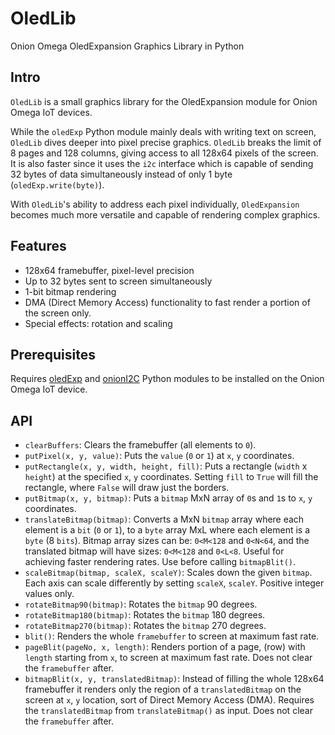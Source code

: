 # OledLib
Onion Omega OledExpansion Graphics Library in Python

## Intro
`OledLib` is a small graphics library for the OledExpansion module for Onion Omega IoT devices.

While the `oledExp` Python module mainly deals with writing text on screen, `OledLib` dives deeper into pixel precise graphics.
`OledLib` breaks the limit of 8 pages and 128 columns, giving access to all 128x64 pixels of the screen. It is also faster since it uses the `i2c` interface
which is capable of sending 32 bytes of data simultaneously instead of only 1 byte (`oledExp.write(byte)`). 

With `OledLib`'s ability to address each pixel individually, `OledExpansion` becomes much more versatile and capable of rendering
complex graphics.

## Features
- 128x64 framebuffer, pixel-level precision 
- Up to 32 bytes sent to screen simultaneously
- 1-bit bitmap rendering
- DMA (Direct Memory Access) functionality to fast render a portion of the screen only.
- Special effects: rotation and scaling

## Prerequisites
Requires [oledExp](https://docs.onion.io/omega2-docs/oled-expansion-python-module.html) and [onionI2C](https://docs.onion.io/omega2-docs/i2c-python-module.html) 
Python modules to be installed on the Onion Omega IoT device.

## API
- `clearBuffers`: Clears the framebuffer (all elements to `0`).
- `putPixel(x, y, value)`: Puts the `value` (`0` or `1`) at `x`, `y` coordinates.
- `putRectangle(x, y, width, height, fill)`: Puts a rectangle (`width` x `height`) at the specified `x`, `y` coordinates. Setting `fill` to `True` will fill the rectangle, where `False` will draw just the borders.
- `putBitmap(x, y, bitmap)`: Puts a `bitmap` MxN array of `0`s and `1`s to `x`, `y` coordinates.
- `translateBitmap(bitmap)`: Converts a MxN `bitmap` array where each element is a `bit` (`0` or `1`), to a `byte` array MxL where each element is a `byte` (8 `bits`). Bitmap array sizes can be: `0<M<128` and `0<N<64`, and the translated bitmap will have sizes: `0<M<128` and `0<L<8`. Useful for achieving faster rendering rates. Use before calling `bitmapBlit()`.
- `scaleBitmap(bitmap, scaleX, scaleY)`: Scales down the given `bitmap`. Each axis can scale differently by setting `scaleX`, `scaleY`. Positive integer values only.
- `rotateBitmap90(bitmap)`: Rotates the `bitmap` 90 degrees.
- `rotateBitmap180(bitmap)`: Rotates the `bitmap` 180 degrees.
- `rotateBitmap270(bitmap)`: Rotates the `bitmap` 270 degrees.
- `blit()`: Renders the whole `framebuffer` to screen at maximum fast rate.
- `pageBlit(pageNo, x, length)`: Renders portion of a page, (row) with `length` starting from `x`, to screen at maximum fast rate. Does not clear the `framebuffer` after.
- `bitmapBlit(x, y, translatedBitmap)`: Instead of filling the whole 128x64 framebuffer it renders only the region of a `translatedBitmap` on the screen at `x`, `y` location, sort of Direct Memory Access (DMA). Requires the `translatedBitmap` from `translateBitmap()` as input. Does not clear the `framebuffer` after.
